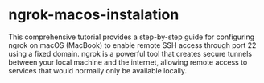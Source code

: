 # ngrok-macos-instalation
This comprehensive tutorial provides a step-by-step guide for configuring ngrok on macOS (MacBook) to enable remote SSH access through port 22 using a fixed domain. ngrok is a powerful tool that creates secure tunnels between your local machine and the internet, allowing remote access to services that would normally only be available locally.
